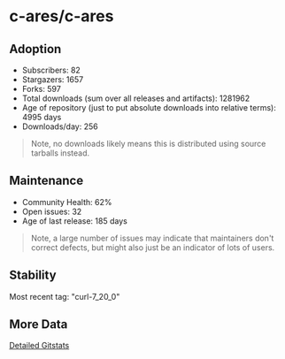 # c-ares/c-ares

## Adoption

- Subscribers: 82
- Stargazers: 1657
- Forks: 597
- Total downloads (sum over all releases and artifacts): 1281962
- Age of repository (just to put absolute downloads into relative terms): 4995 days
- Downloads/day: 256

> Note, no downloads likely means this is distributed using source tarballs instead.

## Maintenance

- Community Health: 62%
- Open issues: 32
- Age of last release: 185 days

> Note, a large number of issues may indicate that maintainers don't correct defects, but might also
> just be an indicator of lots of users.

## Stability

Most recent tag: "curl-7_20_0"

## More Data

[Detailed Gitstats](/bazel-catalog/gitstats/c-ares/c-ares)

